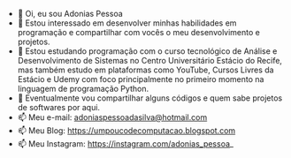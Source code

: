 - 👋 Oi, eu sou Adonias Pessoa
- 👀 Estou interessado em desenvolver minhas habilidades em programação e compartilhar com vocês o meu desenvolvimento e projetos.
- 🌱 Estou estudando programação com o curso tecnológico de Análise e Desenvolvimento de Sistemas no Centro Universitário Estácio do Recife, mas também estudo em plataformas como YouTube, Cursos Livres da Estácio e Udemy com foco principalmente no primeiro momento na linguagem de programação Python.
- 🤝 Eventualmente vou compartilhar alguns códigos e quem sabe projetos de softwares por aqui.
- 📫 Meu e-mail: adoniaspessoadasilva@hotmail.com
- 📫 Meu Blog: https://umpoucodecomputacao.blogspot.com
- 📫 Meu Instagram: https://instagram.com/adonias_pessoa_
